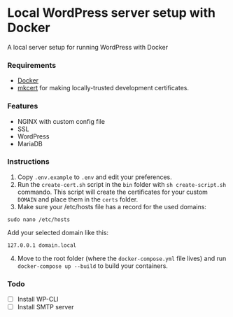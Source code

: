 # Local WordPress server setup with Docker

A local server setup for running WordPress with Docker

### Requirements
- [Docker](https://www.docker.com/get-started/)
- [mkcert](https://github.com/FiloSottile/mkcert) for making locally-trusted development certificates.

### Features
- NGINX with custom config file
- SSL
- WordPress
- MariaDB

### Instructions
1. Copy `````.env.example````` to ```.env``` and edit your preferences.
2. Run the ```create-cert.sh``` script in the ```bin``` folder with ```sh create-script.sh``` commando. This script will create the certificates for your custom ```DOMAIN``` and place them in the ```certs``` folder.
3. Make sure your /etc/hosts file has a record for the used domains:
```
sudo nano /etc/hosts
```
Add your selected domain like this:
```
127.0.0.1 domain.local
 ```
4. Move to the root folder (where the ```docker-compose.yml``` file lives) and run ```docker-compose up --build``` to build your containers.

### Todo
- [ ] Install WP-CLI
- [ ] Install SMTP server